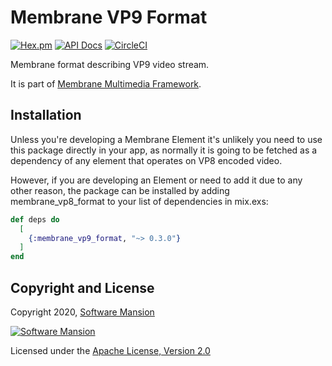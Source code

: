 # Membrane VP9 Format

[![Hex.pm](https://img.shields.io/hexpm/v/membrane_vp9_format.svg)](https://hex.pm/packages/membrane_vp9_format)
[![API Docs](https://img.shields.io/badge/api-docs-yellow.svg?style=flat)](https://hexdocs.pm/membrane_vp9_format)
[![CircleCI](https://circleci.com/gh/membraneframework/membrane_vp9_format.svg?style=svg)](https://circleci.com/gh/membraneframework/membrane_vp9_format)

Membrane format describing VP9 video stream.

It is part of [Membrane Multimedia Framework](https://membraneframework.org).

## Installation
Unless you're developing a Membrane Element it's unlikely you need to use this package directly in your app, as normally it is going to be fetched as a dependency of any element that operates on VP8 encoded video.
 
However, if you are developing an Element or need to add it due to any other reason, the package can be installed by adding membrane_vp8_format to your list of dependencies in mix.exs:

```elixir
def deps do
  [
    {:membrane_vp9_format, "~> 0.3.0"}
  ]
end
```

## Copyright and License

Copyright 2020, [Software Mansion](https://swmansion.com/?utm_source=git&utm_medium=readme&utm_campaign=membrane_vp9_format)

[![Software Mansion](https://logo.swmansion.com/logo?color=white&variant=desktop&width=200&tag=membrane-github)](https://swmansion.com/?utm_source=git&utm_medium=readme&utm_campaign=membrane_vp9_format)

Licensed under the [Apache License, Version 2.0](LICENSE)

